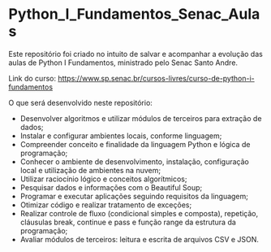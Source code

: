 # Python_I_Fundamentos_Senac_Aulas

Este repositório foi criado no intuito de salvar e acompanhar a evolução das aulas de Python I Fundamentos, ministrado pelo Senac Santo Andre.

Link do curso: https://www.sp.senac.br/cursos-livres/curso-de-python-i-fundamentos

O que será desenvolvido neste repositório:
- Desenvolver algoritmos e utilizar módulos de terceiros para extração de dados;
- Instalar e configurar ambientes locais, conforme linguagem;
- Compreender conceito e finalidade da linguagem Python e lógica de programação;
- Conhecer o ambiente de desenvolvimento, instalação, configuração local e utilização de ambientes na nuvem;
- Utilizar raciocínio lógico e conceitos algorítmicos;
- Pesquisar dados e informações com o Beautiful Soup;
- Programar e executar aplicações seguindo requisitos da linguagem;
- Otimizar código e realizar tratamento de exceções;
- Realizar controle de fluxo (condicional simples e composta), repetição, cláusulas break, continue e pass e função range da estrutura da programação;
- Avaliar módulos de terceiros: leitura e escrita de arquivos CSV e JSON.
